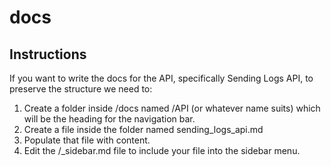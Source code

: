 # docs

## Instructions

If you want to write the docs for the API, specifically Sending Logs API, to preserve the structure we need to:

1. Create a folder inside /docs named /API (or whatever name suits) which will be the heading for the navigation bar.
2. Create a file inside the folder named sending_logs_api.md
3. Populate that file with content.
4. Edit the /_sidebar.md file to include your file into the sidebar menu.
